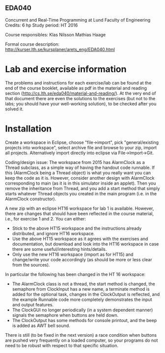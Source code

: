 ## EDA040
Concurrent and Real-Time Programming at Lund Faculty of Engineering
Credits: 6 hp
Study period: HT 2016

Course responsibles:
Klas Nilsson
Mathias Haage

Formal course description:
http://kurser.lth.se/kursplaner/arets_eng/EDA040.html

# Lab and exercise information
The problems and instructions for each exercise/lab can be found at the end of
the course booklet, available as pdf in the material and reading section
(http://cs.lth.se/eda040/material-and-reading/). At the very end of that document
there are even the solutions to the exercises (but not to the labs; you should
have your well-working solution), to be checked after you solved it.

# Installation
Create a workspace in Eclipse, choose "file->import", pick "general/existing
projects into workspace", select archive file and browse to your zip, import all
projects. Alternatively import directly into eclipse via File->Import->Git.

Coding/design issue: The workspace from 2015 has AlarmClock as a Thread
subclass, as a simple way of having the handout code runnable. If this
(AlarmClock being a Thread object) is what you really want you can keep the code
as it is. However, consider another design with AlarmClock corresponding to main
(as it is in this simulator inside an applet). Then you remove the inheritance
from Thread, and you add a start method that simply starts whatever Thread
objects you created in the main program (i.e. in the AlarmClock constructor).

A new zip with an eclipse HT16 workspace for lab 1 is available. However, there
are changes that should have been reflected in the course material, i.e., for
exercise 1 and 2. You can either:

* Stick to the above HT15 workspace and the instructions already distributed,
  and ignore HT16 workspace.
* Use the above HT15 workspace as it agrees with the exercises and documentation,
  but download and look into the HT16 workspace in case there are some
  useful/interesting hints/details.
* Only use the new HT16 workspace (import as for HT15) and change/write your
  code accordingly (as should be more or less clear from the sources).

In particular the following has been changed in the HT 16 workspace:

* The AlarmClock class is not a thread, the start method is changed, the
  semaphore from ClockInput has a new name, a terminate method is added for the
  optional task, changes in the ClockOutput is  reflected, and the example
  Runnable code more completely demonstrates the input and output features.
* The ClockGUI no longer periodically (in a system dependent manner) signals the
  semaphore when buttons are held down.
* The ClockOutput has some methods for console printout, and the beep is added
  as AWT bell sound.

There is still (to be fixed in the next version) a race condition when buttons
are pushed very frequently on a loaded computer, so your programs do not need to
be robust with respect to that specific situation.
